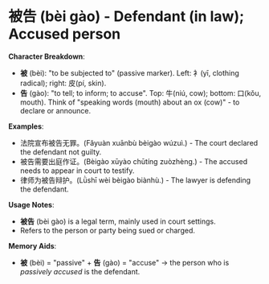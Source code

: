 # **被告 (bèi gào) - Defendant (in law); Accused person**

**Character Breakdown**:  
- **被** (bèi): "to be subjected to" (passive marker). Left: 衤(yī, clothing radical); right: 皮(pí, skin).  
- **告** (gào): "to tell; to inform; to accuse". Top: 牛(niú, cow); bottom: 口(kǒu, mouth). Think of "speaking words (mouth) about an ox (cow)" - to declare or announce.

**Examples**:  
- 法院宣布被告无罪。(Fǎyuàn xuānbù bèigào wúzuì.) - The court declared the defendant not guilty.  
- 被告需要出庭作证。(Bèigào xūyào chūtíng zuòzhèng.) - The accused needs to appear in court to testify.  
- 律师为被告辩护。(Lǜshī wèi bèigào biànhù.) - The lawyer is defending the defendant.

**Usage Notes**:  
- **被告** (bèi gào) is a legal term, mainly used in court settings.  
- Refers to the person or party being sued or charged.

**Memory Aids**:  
- **被** (bèi) = "passive" + **告** (gào) = "accuse" → the person who is *passively accused* is the defendant.